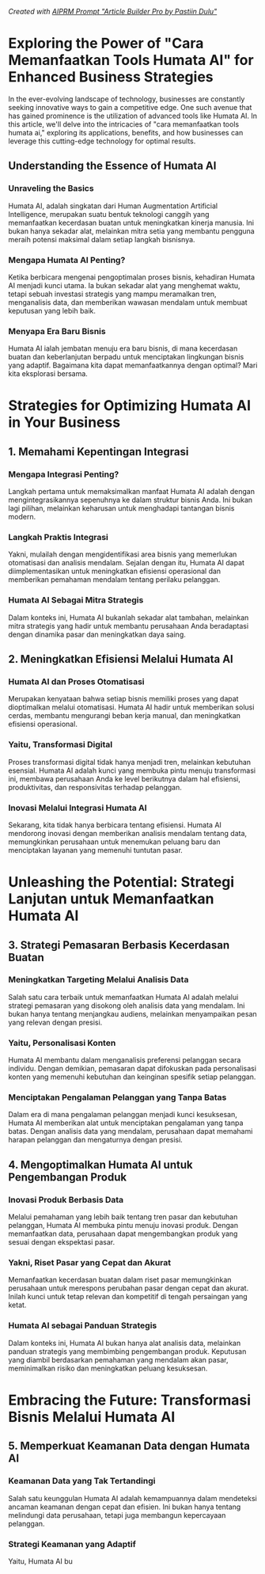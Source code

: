_Created with [AIPRM Prompt "Article Builder Pro by Pastiin Dulu"](https://www.aiprm.com/prompts/copywriting/writing/1805771235708375040/)_

# Exploring the Power of "Cara Memanfaatkan Tools Humata AI" for Enhanced Business Strategies

In the ever-evolving landscape of technology, businesses are constantly seeking innovative ways to gain a competitive edge. One such avenue that has gained prominence is the utilization of advanced tools like Humata AI. In this article, we'll delve into the intricacies of "cara memanfaatkan tools humata ai," exploring its applications, benefits, and how businesses can leverage this cutting-edge technology for optimal results.

## Understanding the Essence of Humata AI

### Unraveling the Basics
Humata AI, adalah singkatan dari Human Augmentation Artificial Intelligence, merupakan suatu bentuk teknologi canggih yang memanfaatkan kecerdasan buatan untuk meningkatkan kinerja manusia. Ini bukan hanya sekadar alat, melainkan mitra setia yang membantu pengguna meraih potensi maksimal dalam setiap langkah bisnisnya.

### Mengapa Humata AI Penting?
Ketika berbicara mengenai pengoptimalan proses bisnis, kehadiran Humata AI menjadi kunci utama. Ia bukan sekadar alat yang menghemat waktu, tetapi sebuah investasi strategis yang mampu meramalkan tren, menganalisis data, dan memberikan wawasan mendalam untuk membuat keputusan yang lebih baik.

### Menyapa Era Baru Bisnis
Humata AI ialah jembatan menuju era baru bisnis, di mana kecerdasan buatan dan keberlanjutan berpadu untuk menciptakan lingkungan bisnis yang adaptif. Bagaimana kita dapat memanfaatkannya dengan optimal? Mari kita eksplorasi bersama.

# Strategies for Optimizing Humata AI in Your Business

## 1. Memahami Kepentingan Integrasi

### Mengapa Integrasi Penting?
Langkah pertama untuk memaksimalkan manfaat Humata AI adalah dengan mengintegrasikannya sepenuhnya ke dalam struktur bisnis Anda. Ini bukan lagi pilihan, melainkan keharusan untuk menghadapi tantangan bisnis modern.

### Langkah Praktis Integrasi
Yakni, mulailah dengan mengidentifikasi area bisnis yang memerlukan otomatisasi dan analisis mendalam. Sejalan dengan itu, Humata AI dapat diimplementasikan untuk meningkatkan efisiensi operasional dan memberikan pemahaman mendalam tentang perilaku pelanggan.

### Humata AI Sebagai Mitra Strategis
Dalam konteks ini, Humata AI bukanlah sekadar alat tambahan, melainkan mitra strategis yang hadir untuk membantu perusahaan Anda beradaptasi dengan dinamika pasar dan meningkatkan daya saing.

## 2. Meningkatkan Efisiensi Melalui Humata AI

### Humata AI dan Proses Otomatisasi
Merupakan kenyataan bahwa setiap bisnis memiliki proses yang dapat dioptimalkan melalui otomatisasi. Humata AI hadir untuk memberikan solusi cerdas, membantu mengurangi beban kerja manual, dan meningkatkan efisiensi operasional.

### Yaitu, Transformasi Digital
Proses transformasi digital tidak hanya menjadi tren, melainkan kebutuhan esensial. Humata AI adalah kunci yang membuka pintu menuju transformasi ini, membawa perusahaan Anda ke level berikutnya dalam hal efisiensi, produktivitas, dan responsivitas terhadap pelanggan.

### Inovasi Melalui Integrasi Humata AI
Sekarang, kita tidak hanya berbicara tentang efisiensi. Humata AI mendorong inovasi dengan memberikan analisis mendalam tentang data, memungkinkan perusahaan untuk menemukan peluang baru dan menciptakan layanan yang memenuhi tuntutan pasar.

# Unleashing the Potential: Strategi Lanjutan untuk Memanfaatkan Humata AI

## 3. Strategi Pemasaran Berbasis Kecerdasan Buatan

### Meningkatkan Targeting Melalui Analisis Data
Salah satu cara terbaik untuk memanfaatkan Humata AI adalah melalui strategi pemasaran yang disokong oleh analisis data yang mendalam. Ini bukan hanya tentang menjangkau audiens, melainkan menyampaikan pesan yang relevan dengan presisi.

### Yaitu, Personalisasi Konten
Humata AI membantu dalam menganalisis preferensi pelanggan secara individu. Dengan demikian, pemasaran dapat difokuskan pada personalisasi konten yang memenuhi kebutuhan dan keinginan spesifik setiap pelanggan.

### Menciptakan Pengalaman Pelanggan yang Tanpa Batas
Dalam era di mana pengalaman pelanggan menjadi kunci kesuksesan, Humata AI memberikan alat untuk menciptakan pengalaman yang tanpa batas. Dengan analisis data yang mendalam, perusahaan dapat memahami harapan pelanggan dan mengaturnya dengan presisi.

## 4. Mengoptimalkan Humata AI untuk Pengembangan Produk

### Inovasi Produk Berbasis Data
Melalui pemahaman yang lebih baik tentang tren pasar dan kebutuhan pelanggan, Humata AI membuka pintu menuju inovasi produk. Dengan memanfaatkan data, perusahaan dapat mengembangkan produk yang sesuai dengan ekspektasi pasar.

### Yakni, Riset Pasar yang Cepat dan Akurat
Memanfaatkan kecerdasan buatan dalam riset pasar memungkinkan perusahaan untuk merespons perubahan pasar dengan cepat dan akurat. Inilah kunci untuk tetap relevan dan kompetitif di tengah persaingan yang ketat.

### Humata AI sebagai Panduan Strategis
Dalam konteks ini, Humata AI bukan hanya alat analisis data, melainkan panduan strategis yang membimbing pengembangan produk. Keputusan yang diambil berdasarkan pemahaman yang mendalam akan pasar, meminimalkan risiko dan meningkatkan peluang kesuksesan.

# Embracing the Future: Transformasi Bisnis Melalui Humata AI

## 5. Memperkuat Keamanan Data dengan Humata AI

### Keamanan Data yang Tak Tertandingi
Salah satu keunggulan Humata AI adalah kemampuannya dalam mendeteksi ancaman keamanan dengan cepat dan efisien. Ini bukan hanya tentang melindungi data perusahaan, tetapi juga membangun kepercayaan pelanggan.

### Strategi Keamanan yang Adaptif
Yaitu, Humata AI bu
